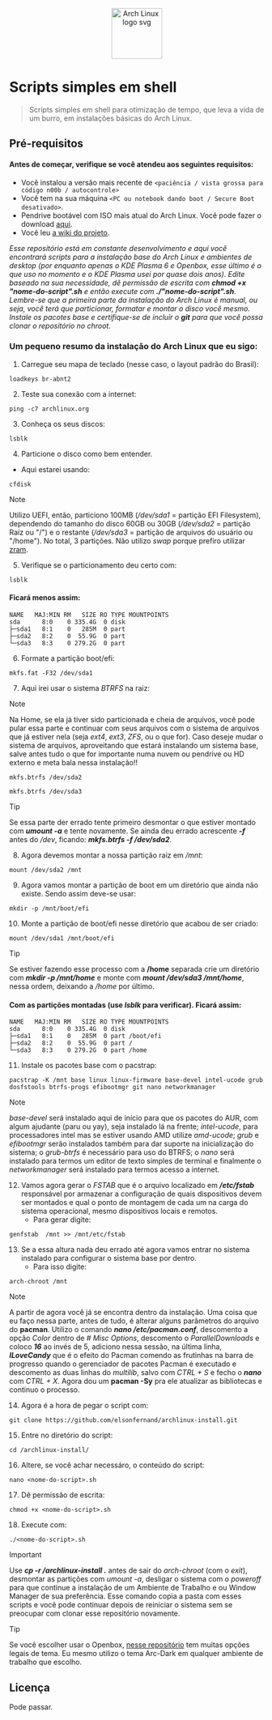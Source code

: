 <p align="center">
  <img height="100" src="https://archlinux.org/static/logos/archlinux-logo-dark-scalable.518881f04ca9.svg" alt="Arch Linux logo svg" >
</p>

# Scripts simples em shell
   
> Scripts simples em shell para otimização de tempo, que leva a vida de um burro, em instalações básicas do Arch Linux.

## Pré-requisitos

#### Antes de começar, verifique se você atendeu aos seguintes requisitos:
- Você instalou a versão mais recente de `<paciência / vista grossa para código n00b / autocontrole>`
- Você tem na sua máquina `<PC ou notebook dando boot / Secure Boot desativado>`.
- Pendrive bootável com ISO mais atual do Arch Linux. Você pode fazer o download <a href="https://archlinux.org/download/" target="blank">aqui</a>.
- Você leu <a href="https://wiki.archlinux.org/title/Installation_guide" target="blank">a wiki do projeto</a>.

*Esse repositório está em constante desenvolvimento e aqui você encontrará scripts para a instalação base do Arch Linux e ambientes de desktop (por enquanto apenas o *KDE Plasma 6* e *Openbox*, esse último é o que uso no momento e o KDE Plasma usei por quase dois anos). Edite baseado na sua necessidade, dê permissão de escrita com ***chmod +x "nome-do-script".sh*** e então execute com ***./"nome-do-script".sh***. Lembre-se que a primeira parte da instalação do Arch Linux é manual, ou seja, você terá que particionar, formatar e montar o disco você mesmo. Instale os pacotes base e certifique-se de incluir o **git** para que você possa clonar o repositório no *chroot*.*

### Um pequeno resumo da instalação do Arch Linux que eu sigo:

01. Carregue seu mapa de teclado (nesse caso, o layout padrão do Brasil):
```
loadkeys br-abnt2
```
02. Teste sua conexão com a internet:
```
ping -c7 archlinux.org
```
03. Conheça os seus discos:
```
lsblk
```
04. Particione o disco como bem entender.
   - Aqui estarei usando:
```
cfdisk
```
> [!NOTE]
> Utilizo UEFI, então, particiono 100MB (*/dev/sda1* = partição EFI Filesystem), dependendo do tamanho do disco 60GB ou 30GB (*/dev/sda2* = partição Raíz ou "/") e o restante (*/dev/sda3* = partição de arquivos do usuário ou "/home"). No total, 3 partições. Não utilizo *swap* porque prefiro utilizar <a href="https://wiki.archlinux.org/title/Zram" target="blank">zram</a>.
05. Verifique se o particionamento deu certo com:
```
lsblk
```
#### Ficará menos assim:
```
NAME   MAJ:MIN RM   SIZE RO TYPE MOUNTPOINTS
sda      8:0    0 335.4G  0 disk 
├─sda1   8:1    0   285M  0 part 
├─sda2   8:2    0  55.9G  0 part 
└─sda3   8:3    0 279.2G  0 part 
```
06. Formate a partição boot/efi:
```
mkfs.fat -F32 /dev/sda1
```
07. Aqui irei usar o sistema *BTRFS* na raiz:
> [!NOTE]
> Na Home, se ela já tiver sido particionada e cheia de arquivos, você pode pular essa parte e continuar com seus arquivos com o sistema de arquivos que já estiver nela (seja *ext4*, *ext3*, *ZFS*, ou o que for). Caso deseje mudar o sistema de arquivos, aproveitando que estará instalando um sistema base, salve antes tudo o que for importante numa nuvem ou pendrive ou HD externo e meta bala nessa instalação!!
```
mkfs.btrfs /dev/sda2
```
```
mkfs.btrfs /dev/sda3
```
> [!TIP]
> Se essa parte der errado tente primeiro desmontar o que estiver montado com ***umount -a*** e tente novamente. Se ainda deu errado acrescente ***-f*** antes do */dev*, ficando: ***mkfs.btrfs -f /dev/sda2***.
08. Agora devemos montar a nossa partição raiz em */mnt*:
```
mount /dev/sda2 /mnt
```
09. Agora vamos montar a partição de boot em um diretório que ainda não existe. Sendo assim deve-se usar:
```
mkdir -p /mnt/boot/efi
```
10. Monte a partição de boot/efi nesse diretório que acabou de ser criado:
```
mount /dev/sda1 /mnt/boot/efi
```
> [!TIP]
> Se estiver fazendo esse processo com a **/home** separada crie um diretório com ***mkdir -p /mnt/home*** e monte com ***mount /dev/sda3 /mnt/home***, nessa ordem, deixando a */home* por último.

#### Com as partições montadas (use *lsblk* para verificar). Ficará assim:
```
NAME   MAJ:MIN RM   SIZE RO TYPE MOUNTPOINTS
sda      8:0    0 335.4G  0 disk 
├─sda1   8:1    0   285M  0 part /boot/efi
├─sda2   8:2    0  55.9G  0 part /
└─sda3   8:3    0 279.2G  0 part /home
```

11. Instale os pacotes base com o pacstrap:
```
pacstrap -K /mnt base linux linux-firmware base-devel intel-ucode grub dosfstools btrfs-progs efibootmgr git nano networkmanager
```
> [!NOTE]
> *base-devel* será instalado aqui de início para que os pacotes do AUR, com algum ajudante (paru ou yay), seja instalado lá na frente; *intel-ucode*, para processadores intel mas se estiver usando AMD utilize *amd-ucode*; *grub* e *efibootmgr* serão instalados também para dar suporte na inicialização do sistema; o *grub-btrfs* é necessário para uso do BTRFS; o *nano* será instalado para termos um editor de texto simples de terminal e finalmente o *networkmanager* será instalado para termos acesso a internet.
12. Vamos agora gerar o *FSTAB* que é o arquivo localizado em ***/etc/fstab*** responsável por armazenar a configuração de quais dispositivos devem ser montados e qual o ponto de montagem de cada um na carga do sistema operacional, mesmo dispositivos locais e remotos. 
    - Para gerar digite:
```
genfstab  /mnt >> /mnt/etc/fstab
```
13. Se a essa altura nada deu errado até agora vamos entrar no sistema instalado para configurar o sistema base por dentro.
    - Para isso digite:
```
arch-chroot /mnt
```
> [!NOTE]
> A partir de agora você já se encontra dentro da instalação. Uma coisa que eu faço nessa parte, antes de tudo, é alterar alguns parâmetros do arquivo do **pacman**. Utilizo o comando ***nano /etc/pacman.conf***, descomento a opção *Color* dentro de *# Misc Options*, descomento o *ParallelDownloads* e coloco ***16*** ao invés de 5, adiciono nessa sessão, na última linha, ***ILoveCandy*** que é o efeito do Pacman comendo as frutinhas na barra de progresso quando o gerenciador de pacotes Pacman é executado e descomento as duas linhas do *multilib*, salvo com *CTRL + S* e fecho o ***nano*** com *CTRL + X*. Agora dou um **pacman -Sy** pra ele atualizar as bibliotecas e continuo o processo.
14. Agora é a hora de pegar o script com:
```
git clone https://github.com/elsonfernand/archlinux-install.git
```
15. Entre no diretório do script:
```
cd /archlinux-install/
```
16. Altere, se você achar necessáro, o conteúdo do script:
```
nano <nome-do-script>.sh
```
17. Dê permissão de escrita:
```
chmod +x <nome-do-script>.sh
```
18. Execute com:
```
./<nome-do-script>.sh
```
> [!IMPORTANT]
> Use ***cp -r /archlinux-install .*** antes de sair do *arch-chroot* (com o *exit*), desmontar as partições com *umount -a*, desligar o sistema com o *poweroff* para que continue a instalação de um Ambiente de Trabalho e ou Window Manager de sua preferência. Esse comando copia a pasta com esses scripts e você pode continuar depois de reiniciar o sistema sem se preocupar com clonar esse repositório novamente.

> [!TIP]
> Se você escolher usar o Openbox, <a href="https://github.com/addy-dclxvi/openbox-theme-collections" target="blank">nesse repositório</a> tem muitas opções legais de tema. Eu mesmo utilizo o tema Arc-Dark em qualquer ambiente de trabalho que escolho.

## Licença

Pode passar.
